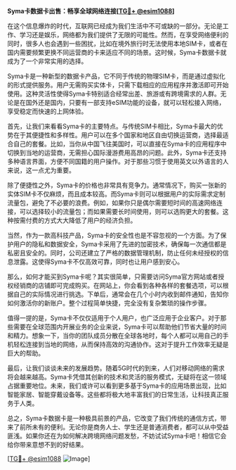 **Syma卡数据卡出售：畅享全球网络连接[[TG💪+ @esim1088](https://t.me/s/esim1088)]**

在这个信息爆炸的时代，互联网已经成为我们生活中不可或缺的一部分。无论是工作、学习还是娱乐，网络都为我们提供了无限的可能性。然而，在享受网络便利的同时，很多人也会遇到一些困扰，比如在境外旅行时无法使用本地SIM卡，或者在国内需要频繁更换不同运营商的卡来适应不同的场景。这时候，Syma卡数据卡就成为了一个非常实用的选择。

Syma卡是一种新型的数据卡产品，它不同于传统的物理SIM卡，而是通过虚拟化的形式提供服务。用户无需购买实体卡，只需下载相应的应用程序并激活即可开始使用。这种灵活性使得Syma卡特别适合经常出差、旅游或有跨境需求的人群。无论是在国外还是国内，只要有一部支持eSIM功能的设备，就可以轻松接入网络，享受稳定而快速的上网体验。

首先，让我们来看看Syma卡的主要特点。与传统SIM卡相比，Syma卡最大的优势在于其便捷性和多样性。用户可以在多个国家和地区自由切换运营商，选择最适合自己的套餐。比如，当你从中国飞往美国时，可以直接在Syma卡的应用程序中切换到当地的运营商，无需担心国际漫游费用高昂的问题。此外，Syma卡还支持多种语言界面，方便不同国籍的用户操作。对于那些习惯于使用英文以外语言的人来说，这一点尤为重要。

除了便捷性之外，Syma卡的价格也非常具有竞争力。通常情况下，购买一张新的实体SIM卡不仅麻烦，而且成本较高。而Syma卡则可以根据用户的实际需求定制流量包，避免了不必要的浪费。例如，如果你只是偶尔需要短时间的高速网络连接，可以选择较小的流量包；而如果需要长时间使用，则可以选购更大的套餐。这种按需付费的方式大大降低了用户的经济负担。

当然，作为一款高科技产品，Syma卡的安全性也是不容忽视的一个方面。为了保护用户的隐私和数据安全，Syma卡采用了先进的加密技术，确保每一次通信都是私密且安全的。同时，公司还建立了严格的数据管理机制，防止任何未经授权的信息泄露。这使得Syma卡不仅高效可靠，同时也让用户感到安心。

那么，如何才能买到Syma卡呢？其实很简单，只需要访问Syma官方网站或者授权经销商的店铺即可完成购买。在网站上，你会看到各种各样的套餐选项，可以根据自己的实际情况进行挑选。下单后，通常会在几个小时内收到邮件通知，告知你如何激活你的新账户。整个过程简单快捷，完全没有复杂繁琐的操作步骤。

值得一提的是，Syma卡不仅仅适用于个人用户，也广泛应用于企业客户。对于那些需要在全球范围内开展业务的企业来说，Syma卡可以帮助他们节省大量的时间和精力。想象一下，当你的团队成员分散在全球各地时，每个人都可以用自己的手机轻松连接到当地的网络，从而保持高效的沟通协作。这对于提升工作效率无疑是巨大的帮助。

最后，让我们谈谈未来的发展趋势。随着5G时代的到来，人们对移动网络的需求将会越来越高。Syma卡凭借其创新的技术和灵活的服务模式，无疑将在这一领域占据重要地位。未来，我们或许可以看到更多基于Syma卡的应用场景出现，比如智能家居、智能穿戴设备等。这些都将极大地丰富我们的日常生活，让科技真正服务于人类。

总之，Syma卡数据卡是一种极具前景的产品，它改变了我们传统的通信方式，带来了前所未有的便利。无论你是商务人士、学生还是普通消费者，都可以从中受益匪浅。如果你还在为如何解决跨境网络问题发愁，不妨试试Syma卡吧！相信它会给你带来意想不到的好结果。

[[TG💪+ @esim1088](https://t.me/s/esim1088) ![Image](https://i.postimg.cc/4NQfJmqS/Snipaste-2025-05-13-00-14-12.png)]